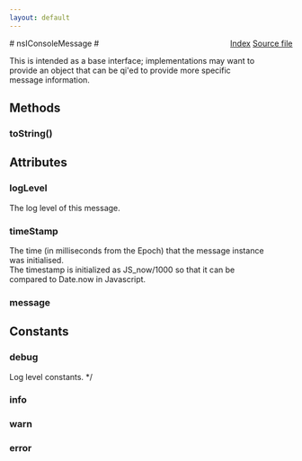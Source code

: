 ```yaml
---
layout: default
---
```

<div class='links' style='float:right'><a href="../index.html">Index</a>
<a href="http://dxr.mozilla.org/mozilla-central/source/xpcom/base/nsIConsoleMessage.idl">Source file</a>
</div>
# nsIConsoleMessage #
  
This is intended as a base interface; implementations may want to  
provide an object that can be qi'ed to provide more specific  
message information.  
  

## Methods ##

### toString() ###

## Attributes ##

### logLevel ###
  
The log level of this message.  
  

### timeStamp ###
  
The time (in milliseconds from the Epoch) that the message instance  
was initialised.  
The timestamp is initialized as JS_now/1000 so that it can be  
compared to Date.now in Javascript.  
  

### message ###

## Constants ##

### debug ###
 Log level constants. */  

### info ###

### warn ###

### error ###
